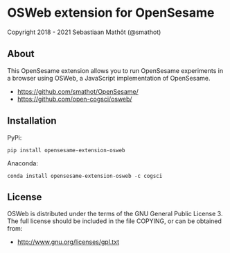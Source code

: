 # OSWeb extension for OpenSesame

Copyright 2018 - 2021 Sebastiaan Mathôt (@smathot)


## About

This OpenSesame extension allows you to run OpenSesame experiments in a browser using OSWeb, a JavaScript implementation of OpenSesame.

- <https://github.com/smathot/OpenSesame/>
- <https://github.com/open-cogsci/osweb/>


## Installation

PyPi:

```
pip install opensesame-extension-osweb
```

Anaconda:

```
conda install opensesame-extension-osweb -c cogsci
```


## License

OSWeb is distributed under the terms of the GNU General Public License 3. The full license should be included in the file COPYING, or can be obtained from:

- <http://www.gnu.org/licenses/gpl.txt>
